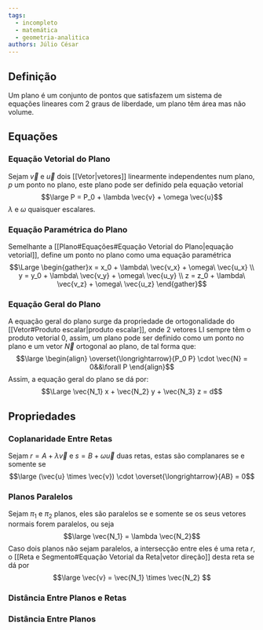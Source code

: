 ```yaml
---
tags:
  - incompleto
  - matemática
  - geometria-analitica
authors: Júlio César
---
```

## Definição

Um plano é um conjunto de pontos que satisfazem um sistema de equações lineares com 2 graus de liberdade, um plano têm área mas não volume.
## Equações

### Equação Vetorial do Plano
Sejam $\vec{v}$ e $\vec{u}$ dois [[Vetor|vetores]] linearmente independentes num plano, $p$ um ponto no plano, este plano pode ser definido pela equação vetorial
$$\large P = P_0 + \lambda \vec{v} + \omega \vec{u}$$
$\lambda$ e $\omega$ quaisquer escalares.
### Equação Paramétrica do Plano
Semelhante a [[Plano#Equações#Equação Vetorial do Plano|equação vetorial]], define um ponto no plano como uma equação paramétrica
$$\Large \begin{gather}x = x_0 + \lambda\ \vec{v_x} + \omega\ \vec{u_x} \\
y = y_0 + \lambda\ \vec{v_y} + \omega\ \vec{u_y} \\
z = z_0 + \lambda\ \vec{v_z} + \omega\ \vec{u_z} 
\end{gather}$$
### Equação Geral do Plano
A equação geral do plano surge da propriedade de ortogonalidade do [[Vetor#Produto escalar|produto escalar]], onde 2 vetores $\text{LI}$ sempre têm o produto vetorial 0, assim, um plano pode ser definido como um ponto no plano e um vetor $\vec{N}$ ortogonal ao plano, de tal forma que:
$$\large \begin{align} \overset{\longrightarrow}{P_0 P} \cdot \vec{N} = 0&&\forall P \end{align}$$
Assim, a equação geral do plano se dá por:
$$\Large \vec{N_1} x + \vec{N_2} y + \vec{N_3} z = d$$

## Propriedades

### Coplanaridade Entre Retas
Sejam $r = A + \lambda \vec{v}$ e $s = B + \omega \vec{u}$ duas retas, estas são complanares se e somente se 
$$\large (\vec{u} \times \vec{v}) \cdot \overset{\longrightarrow}{AB} = 0$$
### Planos Paralelos
Sejam $\pi_1$ e $\pi_2$ planos, eles são paralelos se e somente se os seus vetores normais forem paralelos, ou seja
$$\large \vec{N_1} = \lambda \vec{N_2}$$
Caso dois planos não sejam paralelos, a intersecção entre eles é uma reta $r$, o [[Reta e Segmento#Equação Vetorial da Reta|vetor direção]] desta reta se dá por 
$$\large \vec{v} = \vec{N_1} \times \vec{N_2} $$
### Distância Entre Planos e Retas


### Distância Entre Planos
